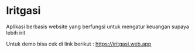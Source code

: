 # Iritgasi
Aplikasi berbasis website yang berfungsi untuk mengatur keuangan supaya lebih irit

Untuk demo bisa cek di link berikut : https://iritgasi.web.app
